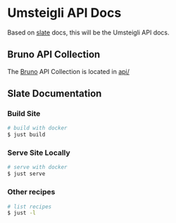 # Umsteigli API Docs

Based on [slate](https://github.com/slatedocs/slate) docs, this will be the Umsteigli API docs.

## Bruno API Collection

The [Bruno](https://www.usebruno.com/) API Collection is located in [api/](api/bruno.json)

## Slate Documentation

### Build Site

```bash
# build with docker
$ just build
```

### Serve Site Locally

```bash
# serve with docker
$ just serve
```

### Other recipes

```bash
# list recipes
$ just -l
```
